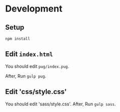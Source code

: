 # Development

## Setup

```
npm install
```

## Edit `index.html`

You should edit `pug/index.pug`.

After, Run `gulp pug`.

## Edit 'css/style.css'

You should edit 'sass/style.css'.
After, Run `gulp sass`.
